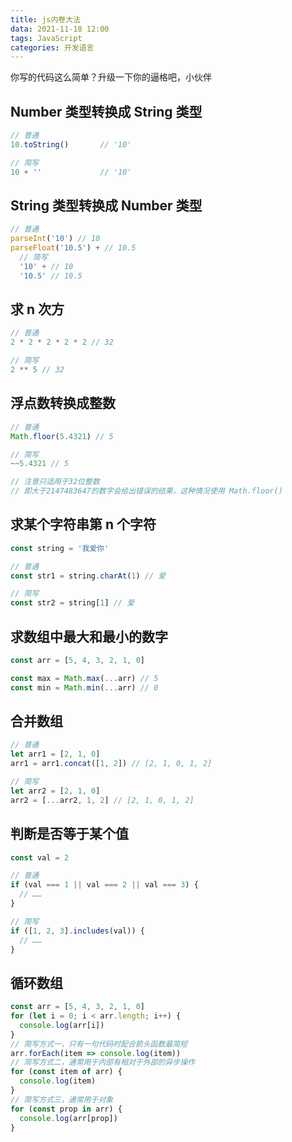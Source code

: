 ```yaml
---
title: js内卷大法
data: 2021-11-18 12:00
tags: JavaScript
categories: 开发语言
---
```


你写的代码这么简单？升级一下你的逼格吧，小伙伴

<!-- more -->

## Number 类型转换成 String 类型

```js
// 普通
10.toString()		// '10'

// 简写
10 + ''				// '10'
```

## String 类型转换成 Number 类型

```js
// 普通
parseInt('10') // 10
parseFloat('10.5') + // 10.5
  // 简写
  '10' + // 10
  '10.5' // 10.5
```

## 求 n 次方

```js
// 普通
2 * 2 * 2 * 2 * 2 // 32

// 简写
2 ** 5 // 32
```

## 浮点数转换成整数

```js
// 普通
Math.floor(5.4321) // 5

// 简写
~~5.4321 // 5

// 注意只适用于32位整数
// 即大于2147483647的数字会给出错误的结果，这种情况使用 Math.floor()
```

## 求某个字符串第 n 个字符

```js
const string = '我爱你'

// 普通
const str1 = string.charAt(1) // 爱

// 简写
const str2 = string[1] // 爱
```

## 求数组中最大和最小的数字

```js
const arr = [5, 4, 3, 2, 1, 0]

const max = Math.max(...arr) // 5
const min = Math.min(...arr) // 0
```

## 合并数组

```js
// 普通
let arr1 = [2, 1, 0]
arr1 = arr1.concat([1, 2]) // [2, 1, 0, 1, 2]

// 简写
let arr2 = [2, 1, 0]
arr2 = [...arr2, 1, 2] // [2, 1, 0, 1, 2]
```

## 判断是否等于某个值

```js
const val = 2

// 普通
if (val === 1 || val === 2 || val === 3) {
  // ……
}

// 简写
if ([1, 2, 3].includes(val)) {
  // ……
}
```

## 循环数组

```js
const arr = [5, 4, 3, 2, 1, 0]
for (let i = 0; i < arr.length; i++) {
  console.log(arr[i])
}
// 简写方式一，只有一句代码时配合箭头函数最简短
arr.forEach(item => console.log(item))
// 简写方式二，通常用于内部有相对于外部的异步操作
for (const item of arr) {
  console.log(item)
}
// 简写方式三，通常用于对象
for (const prop in arr) {
  console.log(arr[prop])
}
```

<!-- more -->
